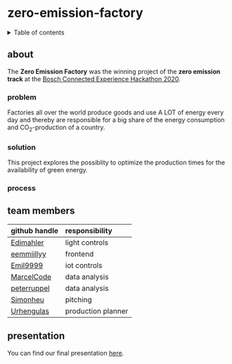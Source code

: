 # zero-emission-factory

<details>
<summary>Table of contents</summary>

- [about](#about)
  - [problem](#problem)
  - [solution](#solution)
  - [process](#process)
- [team members](#team-members)
- [presentation](#presentation)
</details>

## about
The **Zero Emission Factory** was the winning project of the **zero emission track** at the [Bosch Connected Experience Hackathon 2020](https://bosch-connected-world.com/hackathon/).

### problem
Factories all over the world produce goods and use A LOT of energy every day and thereby are responsible for a big share of the energy consumption and CO$_2$-production of a country. 

### solution
This project explores the possiblity to optimize the production times for the availability of green energy.

### process

## team members
| github handle                                 | responsibility     |
| :-------------------------------------------- | :----------------- |
| [Edimahler](https://github.com/edimahler)     | light controls     |
| [eemmiillyy](https://github.com/eemmiillyy)   | frontend           |
| [Emil9999](https://github.com/Emil9999)       | iot controls       |
| [MarcelCode](https://github.com/MarcelCode)   | data analysis      |
| [peterruppel](https://github.com/peterruppel) | data analysis      |
| [Simonheu](https://github.com/simonheu)       | pitching           |
| [Urhengulas](https://github.com/Urhengulas)   | production planner |

## presentation
You can find our final presentation [here](./zero_emission_factory_finals.pdf).

